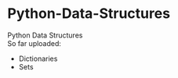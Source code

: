 # Python-Data-Structures
Python Data Structures
<br> So far uploaded:
<ul>
  <li>Dictionaries
  <li>Sets
</ul>



